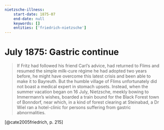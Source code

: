 ```yaml
---
nietzsche-illness:
    start-date: 1875-07
    end-date: null
    keywords: []
    entities: ['friedrich-nietzsche']
---
```


# July 1875: Gastric continue

> If Fritz had followed his friend Carl’s advice, had returned to Flims and
> resumed the simple milk-cure régime he had adopted two years before, he might
> have overcome this latest crisis and been able to make it to Bayreuth. But
> the humble village of Flims unfortunately did not boast a medical expert in
> stomach upsets. Instead, when the summer vacation began on 16 July,
> Nietzsche, meekly bowing to Immermann’s wishes, boarded a train bound for the
> Black Forest town of Bonndorf, near which, in a kind of forest clearing at
> Steinabad, a Dr Wiel ran a hotel-clinic for persons suffering from gastric
> abnormalities.

[@cate2005friedrich, p. 215]
